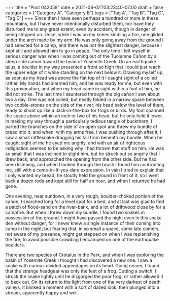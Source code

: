 +++
title = "Post 042058"
date = 2021-06-02T03:23:40-07:00
draft = false
categories = ["Category A", "Category B"]
tags = ["Tag A", "Tag B", "Tag C", "Tag D"]
+++
Since then I have seen perhaps a hundred or more in these mountains, but I have never intentionally disturbed them, nor have they disturbed me to any great extent, even by accident, though in danger of being stepped on. Once, while I was on my knees kindling a fire, one glided under the arch made by my arm. He was only going away from the ground I had selected for a camp, and there was not the slightest danger, because I kept still and allowed him to go in peace. The only time I felt myself in serious danger was when I was coming out of the Tuolumne Cañon by a steep side cañon toward the head of Yosemite Creek. On an earthquake talus, a boulder in my way presented a front so high that I could just reach the upper edge of it while standing on the next below it. Drawing myself up, as soon as my head was above the flat top of it I caught sight of a coiled rattler. My hands had alarmed him, and he was ready for me; but even with this provocation, and when my head came in sight within a foot of him, he did not strike. The last time I sauntered through the big cañon I saw about two a day. One was not coiled, but neatly folded in a narrow space between two cobble-stones on the side of the river, his head below the level of them, ready to shoot up like a Jack-in-the-box for frogs or birds. My foot spanned the space above within an inch or two of his head, but he only held it lower. In making my way through a particularly tedious tangle of buckthorn, I parted the branches on the side of an open spot and threw my bundle of bread into it; and when, with my arms free, I was pushing through after it, I saw a small rattlesnake dragging his tail from beneath my bundle. When he caught sight of me he eyed me angrily, and with an air of righteous indignation seemed to be asking why I had thrown that stuff on him. He was so small that I was inclined to slight him, but he struck out so angrily that I drew back, and approached the opening from the other side. But he had been listening, and when I looked through the brush I found him confronting me, still with a come-in-if-you-dare expression. In vain I tried to explain that I only wanted my bread; he stoutly held the ground in front of it; so I went back a dozen rods and kept still for half an hour, and when I returned he had gone.

One evening, near sundown, in a very rough, boulder-choked portion of the cañon, I searched long for a level spot for a bed, and at last was glad to find a patch of flood-sand on the river-bank, and a lot of driftwood close by for a campfire. But when I threw down my bundle, I found two snakes in possession of the ground. I might have passed the night even in this snake den without danger, for I never knew a single instance of their coming into camp in the night; but fearing that, in so small a space, some late comers, not aware of my presence, might get stepped on when I was replenishing the fire, to avoid possible crowding I encamped on one of the earthquake boulders.

There are two species of Crotalus in the Park, and when I was exploring the basin of Yosemite Creek I thought I had discovered a new one. I saw a snake with curious divided appendages on its head. Going nearer, I found that the strange headgear was only the feet of a frog. Cutting a switch, I struck the snake lightly until he disgorged the poor frog, or rather allowed it to back out. On its return to the light from one of the very darkest of death valleys, it blinked a moment with a sort of dazed look, then plunged into a stream, apparently happy and well.
